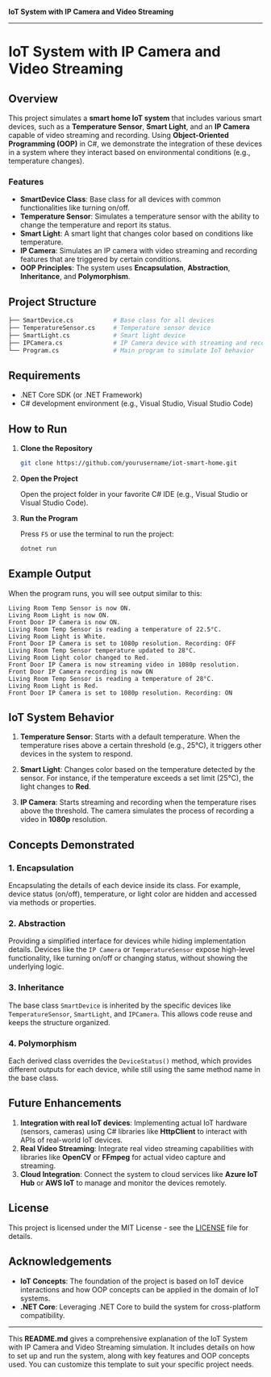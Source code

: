 **IoT System with IP Camera and Video Streaming**

---

# IoT System with IP Camera and Video Streaming

## Overview

This project simulates a **smart home IoT system** that includes various smart devices, such as a **Temperature Sensor**, **Smart Light**, and an **IP Camera** capable of video streaming and recording.
 Using **Object-Oriented Programming (OOP)** in C#, we demonstrate the integration of these devices in a system where they interact based on environmental conditions (e.g., temperature changes).

### Features
- **SmartDevice Class**: Base class for all devices with common functionalities like turning on/off.
- **Temperature Sensor**: Simulates a temperature sensor with the ability to change the temperature and report its status.
- **Smart Light**: A smart light that changes color based on conditions like temperature.
- **IP Camera**: Simulates an IP camera with video streaming and recording features that are triggered by certain conditions.
- **OOP Principles**: The system uses **Encapsulation**, **Abstraction**, **Inheritance**, and **Polymorphism**.

## Project Structure

```bash
├── SmartDevice.cs           # Base class for all devices
├── TemperatureSensor.cs     # Temperature sensor device
├── SmartLight.cs            # Smart light device
├── IPCamera.cs              # IP Camera device with streaming and recording
└── Program.cs               # Main program to simulate IoT behavior
```

## Requirements

- .NET Core SDK (or .NET Framework)
- C# development environment (e.g., Visual Studio, Visual Studio Code)

## How to Run

1. **Clone the Repository**

   ```bash
   git clone https://github.com/yourusername/iot-smart-home.git
   ```

2. **Open the Project**

   Open the project folder in your favorite C# IDE (e.g., Visual Studio or Visual Studio Code).

3. **Run the Program**

   Press `F5` or use the terminal to run the project:

   ```bash
   dotnet run
   ```

## Example Output

When the program runs, you will see output similar to this:

```
Living Room Temp Sensor is now ON.
Living Room Light is now ON.
Front Door IP Camera is now ON.
Living Room Temp Sensor is reading a temperature of 22.5°C.
Living Room Light is White.
Front Door IP Camera is set to 1080p resolution. Recording: OFF
Living Room Temp Sensor temperature updated to 28°C.
Living Room Light color changed to Red.
Front Door IP Camera is now streaming video in 1080p resolution.
Front Door IP Camera recording is now ON
Living Room Temp Sensor is reading a temperature of 28°C.
Living Room Light is Red.
Front Door IP Camera is set to 1080p resolution. Recording: ON
```

## IoT System Behavior

1. **Temperature Sensor**: Starts with a default temperature. When the temperature rises above a certain threshold (e.g., 25°C), it triggers other devices in the system to respond.

2. **Smart Light**: Changes color based on the temperature detected by the sensor. For instance, if the temperature exceeds a set limit (25°C), the light changes to **Red**.

3. **IP Camera**: Starts streaming and recording when the temperature rises above the threshold. The camera simulates the process of recording a video in **1080p** resolution.

## Concepts Demonstrated

### 1. **Encapsulation**  
Encapsulating the details of each device inside its class. For example, device status (on/off), temperature, or light color are hidden and accessed via methods or properties.

### 2. **Abstraction**  
Providing a simplified interface for devices while hiding implementation details. Devices like the `IP Camera` or `TemperatureSensor` expose high-level functionality, like turning on/off or changing status, without showing the underlying logic.

### 3. **Inheritance**  
The base class `SmartDevice` is inherited by the specific devices like `TemperatureSensor`, `SmartLight`, and `IPCamera`. This allows code reuse and keeps the structure organized.

### 4. **Polymorphism**  
Each derived class overrides the `DeviceStatus()` method, which provides different outputs for each device, while still using the same method name in the base class.

## Future Enhancements

1. **Integration with real IoT devices**: Implementing actual IoT hardware (sensors, cameras) using C# libraries like **HttpClient** to interact with APIs of real-world IoT devices.
2. **Real Video Streaming**: Integrate real video streaming capabilities with libraries like **OpenCV** or **FFmpeg** for actual video capture and streaming.
3. **Cloud Integration**: Connect the system to cloud services like **Azure IoT Hub** or **AWS IoT** to manage and monitor the devices remotely.

## License

This project is licensed under the MIT License - see the [LICENSE](LICENSE) file for details.

## Acknowledgements

- **IoT Concepts**: The foundation of the project is based on IoT device interactions and how OOP concepts can be applied in the domain of IoT systems.
- **.NET Core**: Leveraging .NET Core to build the system for cross-platform compatibility.

---

This **README.md** gives a comprehensive explanation of the IoT System with IP Camera and Video Streaming simulation. It includes details on how to set up and run the system, along with key features and OOP concepts used. You can customize this template to suit your specific project needs.